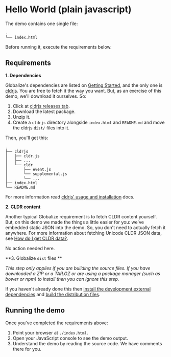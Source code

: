 # Hello World (plain javascript)

The demo contains one single file:

```
.
└── index.html
```

Before running it, execute the requirements below.


## Requirements

**1. Dependencies**

Globalize's dependencies are listed on [Getting
Started](../../README.md#dependencies), and the only one is
[cldrjs](https://github.com/rxaviers/cldrjs). You are free to fetch it the way
you want. But, as an exercise of this demo, we'll download it ourselves. So:

1. Click at [cldrjs releases tab](https://github.com/rxaviers/cldrjs/releases).
1. Download the latest package.
1. Unzip it.
1. Create a `cldrjs` directory alongside `index.html` and `README.md` and move the cldrjs `dist/` files into it.

Then, you'll get this:

```
.
├── cldrjs
│   ├── cldr.js
│   ├── ...
│   └── cldr
│       ├── event.js
│       └── supplemental.js
│       └── ...
├── index.html
└── README.md
```

For more information read [cldrjs' usage and
installation](https://github.com/rxaviers/cldrjs#usage-and-installation) docs.

**2. CLDR content**

Another typical Globalize requirement is to fetch CLDR content yourself. But, on
this demo we made the things a little easier for you: we've embedded static JSON
into the demo. So, you don't need to actually fetch it anywhere. For more
information about fetching Unicode CLDR JSON data, see [How do I get CLDR
data?](../../doc/cldr.md).

No action needed here.

**3. Globalize `dist` files **

*This step only applies if you are building the source files. If you have downloaded a ZIP or a TAR.GZ or are using a package manager (such as bower or npm) to install then you can ignore this step.*

If you haven't already done this then [install the development external dependencies](../../README.md#install-development-external-dependencies) and [build the distribution files](../../README.md#build).

## Running the demo

Once you've completed the requirements above:

1. Point your browser at `./index.html`.
1. Open your JavaScript console to see the demo output.
1. Understand the demo by reading the source code. We have comments there for
you.
